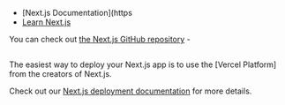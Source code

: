 


- [Next.js Documentation](https
- [Learn Next.js](https://nextjs.org/learn) 

You can check out [the Next.js GitHub repository](https://github.com/vercel/next.js/) -

## 

The easiest way to deploy your Next.js app is to use the [Vercel Platform] from the creators of Next.js.

Check out our [Next.js deployment documentation](https://nextjs.org/docs/deployment) for more details.
